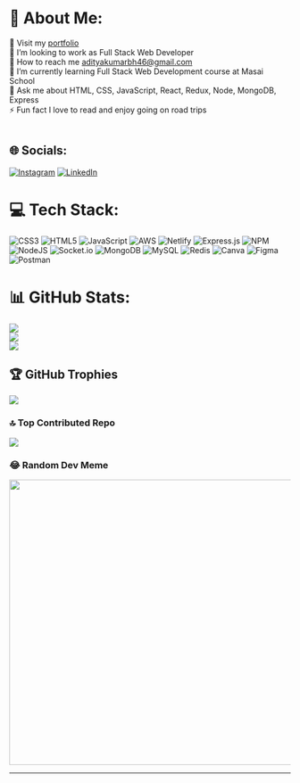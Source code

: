 
# 💫 About Me:
🔭 Visit my [portfolio](https://AAdi23456.github.io)<br>👯 I’m looking to work as Full Stack Web Developer<br>🤝 How to reach me adityakumarbh46@gmail.com<br>🌱 I’m currently learning Full Stack Web Development course at Masai School<br>💬 Ask me about HTML, CSS, JavaScript, React, Redux, Node, MongoDB, Express<br>⚡  Fun fact I love to read and enjoy going on road trips<br><br>


## 🌐 Socials:
[![Instagram](https://img.shields.io/badge/Instagram-%23E4405F.svg?logo=Instagram&logoColor=white)](https://instagram.com/its_aadi267) [![LinkedIn](https://img.shields.io/badge/LinkedIn-%230077B5.svg?logo=linkedin&logoColor=white)](https://linkedin.com/in/aaditya-jha-967b72215) 

# 💻 Tech Stack:
![CSS3](https://img.shields.io/badge/css3-%231572B6.svg?style=for-the-badge&logo=css3&logoColor=white) ![HTML5](https://img.shields.io/badge/html5-%23E34F26.svg?style=for-the-badge&logo=html5&logoColor=white) ![JavaScript](https://img.shields.io/badge/javascript-%23323330.svg?style=for-the-badge&logo=javascript&logoColor=%23F7DF1E) ![AWS](https://img.shields.io/badge/AWS-%23FF9900.svg?style=for-the-badge&logo=amazon-aws&logoColor=white) ![Netlify](https://img.shields.io/badge/netlify-%23000000.svg?style=for-the-badge&logo=netlify&logoColor=#00C7B7) ![Express.js](https://img.shields.io/badge/express.js-%23404d59.svg?style=for-the-badge&logo=express&logoColor=%2361DAFB) ![NPM](https://img.shields.io/badge/NPM-%23000000.svg?style=for-the-badge&logo=npm&logoColor=white) ![NodeJS](https://img.shields.io/badge/node.js-6DA55F?style=for-the-badge&logo=node.js&logoColor=white) ![Socket.io](https://img.shields.io/badge/Socket.io-black?style=for-the-badge&logo=socket.io&badgeColor=010101) ![MongoDB](https://img.shields.io/badge/MongoDB-%234ea94b.svg?style=for-the-badge&logo=mongodb&logoColor=white) ![MySQL](https://img.shields.io/badge/mysql-%2300f.svg?style=for-the-badge&logo=mysql&logoColor=white) ![Redis](https://img.shields.io/badge/redis-%23DD0031.svg?style=for-the-badge&logo=redis&logoColor=white) ![Canva](https://img.shields.io/badge/Canva-%2300C4CC.svg?style=for-the-badge&logo=Canva&logoColor=white) 	![Figma](https://img.shields.io/badge/figma-%23F24E1E.svg?style=for-the-badge&logo=figma&logoColor=white) ![Postman](https://img.shields.io/badge/Postman-FF6C37?style=for-the-badge&logo=postman&logoColor=white)
# 📊 GitHub Stats:
![](https://github-readme-stats.vercel.app/api?username=AAdi23456&theme=dark&hide_border=true&include_all_commits=true&count_private=true)<br/>
![](https://github-readme-streak-stats.herokuapp.com/?user=AAdi23456&theme=dark&hide_border=true)<br/>
![](https://github-readme-stats.vercel.app/api/top-langs/?username=AAdi23456&theme=dark&hide_border=true&include_all_commits=true&count_private=true&layout=compact)

## 🏆 GitHub Trophies
![](https://github-profile-trophy.vercel.app/?username=AAdi23456&theme=radical&no-frame=false&no-bg=true&margin-w=4)

### 🔝 Top Contributed Repo
![](https://github-contributor-stats.vercel.app/api?username=AAdi23456&limit=5&theme=dark&combine_all_yearly_contributions=true)

### 😂 Random Dev Meme
<img src="https://i.pinimg.com/originals/12/35/1a/12351a0f8e62cdcc1af888dcd33831e8.jpg" width="512px"/>

---


<!-- Proudly created with GPRM ( https://gprm.itsvg.in ) -->
